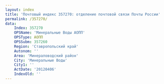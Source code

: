 ```yaml
---
layout: index
title: 'Почтовый индекс 357270: отделение почтовой связи Почты России'
permalink: /357270/
data:
    Index: 357270
    OPSName: 'Минеральные Воды АОПП'
    OPSType: АОПП
    OPSSubm: 357260
    Region: 'Ставропольский край'
    Autonom: ''
    Area: 'Минераловодский район'
    City: 'Минеральные Воды'
    City1: ''
    ActDate: '20120406'
    IndexOld: ''
---
```

